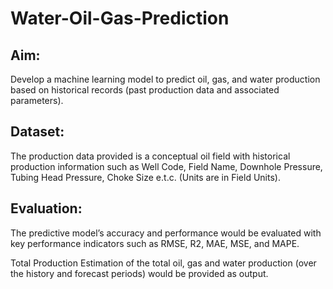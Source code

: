 # Water-Oil-Gas-Prediction

## Aim:
Develop a machine learning model to predict oil, gas, and water production based on historical records (past production data and associated parameters).

## Dataset:
The production data provided is a conceptual oil field with historical production information such as Well Code, Field Name, Downhole Pressure, Tubing Head Pressure, Choke Size e.t.c. (Units are in Field Units).

## Evaluation:
The predictive model’s accuracy and performance would be evaluated with key performance indicators such as RMSE, R2, MAE, MSE, and MAPE.

Total Production Estimation of the total oil, gas and water production (over the history and forecast periods) would be provided as output.
